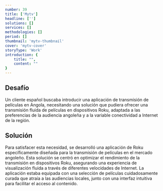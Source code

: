 ```yaml
---
number: 39
title: ['Mytv']
headline: ['']
solutions: []
services: []
methodologies: []
period: []
thumbnail: 'mytv-thumbnail'
cover: 'mytv-cover'
storyType: 'Work'
introduction: {
    title: "",
    content: ""
}
---
```


## Desafío

Un cliente español buscaba introducir una aplicación de transmisión de películas en Angola, necesitando una solución que pudiera ofrecer una transmisión fluida de películas en dispositivos Roku, adaptada a las preferencias de la audiencia angoleña y a la variable conectividad a Internet de la región.

## Solución

Para satisfacer esta necesidad, se desarrolló una aplicación de Roku específicamente diseñada para la transmisión de películas en el mercado angoleño. Esta solución se centró en optimizar el rendimiento de la transmisión en dispositivos Roku, asegurando una experiencia de visualización fluida a través de diferentes velocidades de Internet. La aplicación estaba equipada con una selección de películas cuidadosamente curada que atraía a las audiencias locales, junto con una interfaz intuitiva para facilitar el acceso al contenido.